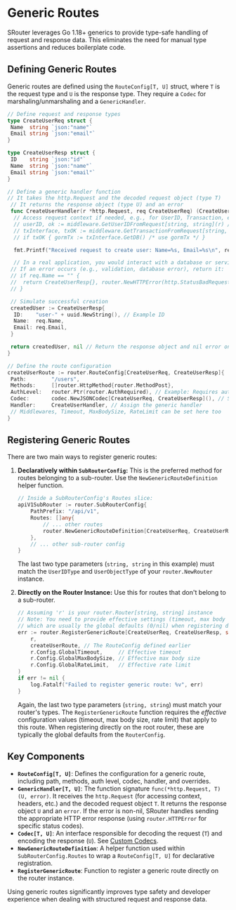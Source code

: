 # Generic Routes

SRouter leverages Go 1.18+ generics to provide type-safe handling of request and response data. This eliminates the need for manual type assertions and reduces boilerplate code.

## Defining Generic Routes

Generic routes are defined using the `RouteConfig[T, U]` struct, where `T` is the request type and `U` is the response type. They require a `Codec` for marshaling/unmarshaling and a `GenericHandler`.

```go
// Define request and response types
type CreateUserReq struct {
 Name  string `json:"name"`
 Email string `json:"email"`
}

type CreateUserResp struct {
 ID    string `json:"id"`
 Name  string `json:"name"`
 Email string `json:"email"`
}

// Define a generic handler function
// It takes the http.Request and the decoded request object (type T)
 // It returns the response object (type U) and an error
 func CreateUserHandler(r *http.Request, req CreateUserReq) (CreateUserResp, error) {
  // Access request context if needed, e.g., for UserID, Transaction, etc.
  // userID, ok := middleware.GetUserIDFromRequest[string, string](r) // Replace types as needed
  // txInterface, txOK := middleware.GetTransactionFromRequest[string, string](r)
  // if txOK { gormTx := txInterface.GetDB() /* use gormTx */ }

  fmt.Printf("Received request to create user: Name=%s, Email=%s\n", req.Name, req.Email)

  // In a real application, you would interact with a database or service
 // If an error occurs (e.g., validation, database error), return it:
 // if req.Name == "" {
 //  return CreateUserResp{}, router.NewHTTPError(http.StatusBadRequest, "Name cannot be empty")
 // }

 // Simulate successful creation
 createdUser := CreateUserResp{
  ID:    "user-" + uuid.NewString(), // Example ID
  Name:  req.Name,
  Email: req.Email,
 }

 return createdUser, nil // Return the response object and nil error on success
}

// Define the route configuration
createUserRoute := router.RouteConfig[CreateUserReq, CreateUserResp]{
 Path:        "/users",
 Methods:     []router.HttpMethod{router.MethodPost},
 AuthLevel:   router.Ptr(router.AuthRequired), // Example: Requires authentication
 Codec:       codec.NewJSONCodec[CreateUserReq, CreateUserResp](), // Specify the codec
 Handler:     CreateUserHandler, // Assign the generic handler
 // Middlewares, Timeout, MaxBodySize, RateLimit can be set here too
}
```

## Registering Generic Routes

There are two main ways to register generic routes:

1.  **Declaratively within `SubRouterConfig`:** This is the preferred method for routes belonging to a sub-router. Use the `NewGenericRouteDefinition` helper function.

    ```go
    // Inside a SubRouterConfig's Routes slice:
    apiV1SubRouter := router.SubRouterConfig{
        PathPrefix: "/api/v1",
        Routes: []any{
            // ... other routes
            router.NewGenericRouteDefinition[CreateUserReq, CreateUserResp, string, string](createUserRoute), // Pass the RouteConfig
        },
        // ... other sub-router config
    }
    ```
    The last two type parameters (`string, string` in this example) must match the `UserIDType` and `UserObjectType` of your `router.NewRouter` instance.

2.  **Directly on the Router Instance:** Use this for routes that don't belong to a sub-router.

    ```go
    // Assuming 'r' is your router.Router[string, string] instance
    // Note: You need to provide effective settings (timeout, max body size, rate limit)
    // which are usually the global defaults (0/nil) when registering directly.
    err := router.RegisterGenericRoute[CreateUserReq, CreateUserResp, string, string](
        r,
        createUserRoute, // The RouteConfig defined earlier
        r.Config.GlobalTimeout,     // Effective timeout
        r.Config.GlobalMaxBodySize, // Effective max body size
        r.Config.GlobalRateLimit,   // Effective rate limit
    )
    if err != nil {
        log.Fatalf("Failed to register generic route: %v", err)
    }
    ```
    Again, the last two type parameters (`string, string`) must match your router's types. The `RegisterGenericRoute` function requires the *effective* configuration values (timeout, max body size, rate limit) that apply to this route. When registering directly on the root router, these are typically the global defaults from the `RouterConfig`.

## Key Components

-   **`RouteConfig[T, U]`**: Defines the configuration for a generic route, including path, methods, auth level, codec, handler, and overrides.
-   **`GenericHandler[T, U]`**: The function signature `func(*http.Request, T) (U, error)`. It receives the `http.Request` (for accessing context, headers, etc.) and the decoded request object `T`. It returns the response object `U` and an `error`. If the error is non-nil, SRouter handles sending the appropriate HTTP error response (using `router.HTTPError` for specific status codes).
-   **`Codec[T, U]`**: An interface responsible for decoding the request (`T`) and encoding the response (`U`). See [Custom Codecs](./codecs.md).
-   **`NewGenericRouteDefinition`**: A helper function used within `SubRouterConfig.Routes` to wrap a `RouteConfig[T, U]` for declarative registration.
-   **`RegisterGenericRoute`**: Function to register a generic route directly on the router instance.

Using generic routes significantly improves type safety and developer experience when dealing with structured request and response data.
